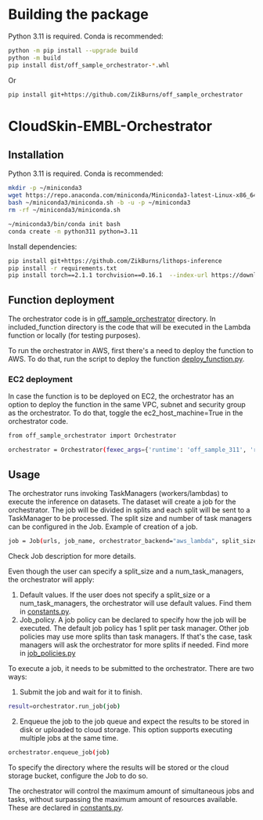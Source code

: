 # Building the package
Python 3.11 is required. Conda is recommended:
```bash
python -m pip install --upgrade build
python -m build
pip install dist/off_sample_orchestrator-*.whl
```
Or
```bash
pip install git+https://github.com/ZikBurns/off_sample_orchestrator
```

# CloudSkin-EMBL-Orchestrator

## Installation
Python 3.11 is required. Conda is recommended:
```bash
mkdir -p ~/miniconda3
wget https://repo.anaconda.com/miniconda/Miniconda3-latest-Linux-x86_64.sh -O ~/miniconda3/miniconda.sh
bash ~/miniconda3/miniconda.sh -b -u -p ~/miniconda3
rm -rf ~/miniconda3/miniconda.sh

~/miniconda3/bin/conda init bash
conda create -n python311 python=3.11
```

Install dependencies:

```bash
pip install git+https://github.com/ZikBurns/lithops-inference
pip install -r requirements.txt
pip install torch==2.1.1 torchvision==0.16.1  --index-url https://download.pytorch.org/whl/cpu

```

## Function deployment
The orchestrator code is in [off_sample_orchestrator](off_sample_orchestrator) directory.
In included_function directory is the code that will be executed in the Lambda function or locally (for testing purposes).

To run the orchestrator in AWS, first there's a need to deploy the function to AWS.
To do that, run the script to deploy the function [deploy_function.py](lambda_test%2Fdeploy_function.py).

### EC2 deployment
In case the function is to be deployed on EC2, the orchestrator has an option to deploy the function in the same VPC, subnet and security group as the orchestrator.
To do that, toggle the ec2_host_machine=True in the orchestrator code.
```bash
from off_sample_orchestrator import Orchestrator

orchestrator = Orchestrator(fexec_args={'runtime': 'off_sample_311', 'runtime_memory': 3008}, ec2_host_machine=True, initialize=False)
```

## Usage
The orchestrator runs invoking TaskManagers (workers/lambdas) to execute the inference on datasets. 
The dataset will create a job for the orchestrator.
The job will be divided in splits and each split will be sent to a TaskManager to be processed.
The split size and number of task managers can be configured in the Job.
Example of creation of a job.
```bash
job = Job(urls, job_name, orchestrator_backend="aws_lambda", split_size=split_size, num_task_managers=num_task_managers)
```
Check Job description for more details.

Even though the user can specify a split_size and a num_task_managers, the orchestrator will apply:
1. Default values. If the user does not specify a split_size or a num_task_managers, the orchestrator will use default values. Find them in [constants.py](off_sample_orchestrator%2Fconstants.py).
2. Job_policy. A job policy can be declared to specify how the job will be executed. The default job policy has 1 split per task manager. Other job policies may use more splits than task managers. If that's the case, task managers will ask the orchestrator for more splits if needed. Find more in [job_policies.py](off_sample_orchestrator%2Fjob_policies.py)


To execute a job, it needs to be submitted to the orchestrator.
There are two ways:
1. Submit the job and wait for it to finish.
```bash
result=orchestrator.run_job(job)
```

2. Enqueue the job to the job queue and expect the results to be stored in disk or uploaded to cloud storage. This option supports executing multiple jobs at the same time.
```bash
orchestrator.enqueue_job(job)
```
To specify the directory where the results will be stored or the cloud storage bucket, configure the Job to do so. 

The orchestrator will control the maximum amount of simultaneous jobs and tasks, without surpassing the maximum amount of resources available. These are declared in [constants.py](off_sample_orchestrator%2Fconstants.py).


